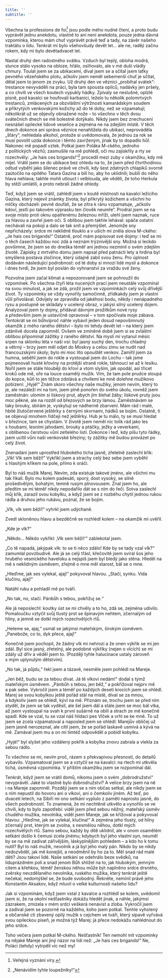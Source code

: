 ```yaml
---
title: ''
subtitle: ''
---
```


Všechna ta professions de foi[^1] jsou podle mého nudné čtení, a proto budu vyprávět jednu anekdotu, vlastně to ani není anekdota, pouze jedna dávná vzpomínka, kterou mám chuť vyprávět právě teď a tady, na závěr našeho traktátu o lidu. Tenkrát mi bylo všehovšudy devět let… ale ne, raději začnu rokem, kdy mi bylo devětadvacet let.

Nastal druhý den radostného svátku. Vzduch byl teplý, obloha modrá, slunce stálo vysoko na obloze, hřálo, oslňovalo, ale v mé duši vládly chmury. Toulal jsem se za ubikacemi, díval jsem se a sčítal jsem laťky pevného vězeňského plotu, ačkoliv jsem neměl sebemenší chuť je sčítat, dělal jsem to jenom ze zvyku. Už druhý den ve věznici „probíhal svátek“: trestance nevyváděli na práci, byla tam spousta opilců, nadávky jen pršely, a co chvíli ve všech koutech vypukly hádky. Zpívaly se neslušné, oplzlé písně, pod kavalci se houfovali karbaníci, leželo tu několik polomrtvých trestanců, zmlácených za obzvláštní výtržnosti kamarádským soudem a přikrytých venkovskými kožichy až do té doby, než se vzpamatují; několikrát už se objevily obnažené nože – to všechno v těch dvou svátečních dnech se mě bolestně dotýkalo. Nikdy jsem bez znechucení nesnášel opilecké lidové veselice a zejména ne na zdejším místě. V těch dnech dokonce ani správa věznice nenahlížela do ubikací, neprováděla „šťáry“, nehledala alkohol, protože si uvědomovala, že jednou za rok se musí povolit uzda dokonce i těmto zavrženým, jinak by to dopadlo hůř. Nakonec mě popadl vztek. Potkal jsem Poláka M-ckého, jednoho z politických vězňů; zasmušile na mě pohlédl, oči mu zajiskřily a rty se rozechvěly: „Je hais ces brigands!“[^2] procedil mezi zuby v okamžiku, kdy mě míjel. Vrátil jsem se do ubikace bez ohledu na to, že jsem před čtvrthodinou odtud vyběhl jako šílenec právě ve chvíli, kdy šest zdatných chlapíků svorně zaútočilo na opilého Tatara Gazina a bili ho, aby ho uklidnili; bušili do něho hlava nehlava; takhle mohli utlouct i velblouda, ale věděli, že toho Herkula by stěží umlátili, a proto nebrali žádné ohledy.

Teď, když jsem se vrátil, zahlédl jsem v koutě místnosti na kavalci ležícího Gazina, který nejevil známky života; byl přikrytý kožichem a všichni ho mlčky obcházeli: pevně doufali, že se zítra k ránu vzpamatuje, „ačkoliv kdoví, jestli po takovém výprasku ten člověk neumře“. Prodral jsem se na svoje místo proti oknu opatřenému železnou mříží, ulehl jsem naznak, ruce za hlavou a zavřel jsem oči. S oblibou jsem takhle lehával: spáče ostatní nechávali na pokoji a dalo se tak snít a přemýšlet. Jenomže sny nepřicházely: srdce mi neklidně tlouklo a v uších mi zněla slova M-ckého: „Je hais ces brigands!“ Ostatně, proč mám popisovat své dojmy: i teď se mi o těch časech každou noc zdá a neznám trýznivější sny. Možná si leckdo povšimne, že jsem se do dneška téměř ani jednou nezmínil o svém zdejším životě. Zápisky z mrtvého domu jsem napsal před patnácti lety a hrdina byl smyšlená postava zločince, který údajně zabil svou ženu. Pro úplnost dodávám následující podrobnost: od té doby si mnozí lidé myslí a dokonce i dnes tvrdí, že jsem byl poslán do vyhnanství za vraždu své ženy.

Pozvolna jsem začal klímat a nepozorovaně jsem se pohroužil do vzpomínek. Po všechna čtyři léta nucených prací jsem neustále vzpomínal na svou minulost, a jak se zdá, prožil jsem ve vzpomínkách celý svůj dřívější život. Ty vzpomínky se vždy vynořily samočinně, zřídkakdy jsem je vlastní vůlí přivolával. Odvíjely se zpravidla od jakéhosi bodu, někdy i nenápadného rysu a postupně se skládaly v ucelený obraz, v jakýsi silný ucelený dojem. Analyzoval jsem ty dojmy, přidával dávným prožitkům nové rysy a především jsem je ustavičně opravoval – v tom spočívala moje zábava. Tentokrát se mi bůhvíproč náhle vybavil jeden dosud nepovšimnutý okamžik z mého raného dětství – bylo mi tehdy devět let – na který jsem zdánlivě docela zapomněl. Ovšem ve zmíněné době jsem si se zvláštní oblibou připomínal zážitky z raného dětství. Na mysli mi vytanul měsíc srpen na sklonku léta v naší vsi: byl jasný suchý den, trochu chladný a větrný – brzy jsem měl odjet do Moskvy a celou zimu se nudit nad francouzskými úkoly; bylo mi moc líto opouštět venkov. Zamířil jsem za humna, seběhl jsem do rokle a vystoupal jsem do Lochu – tak jsme pojmenovali husté křoviny na protější straně rokle, táhnoucí se až k lesíku. Nořil jsem se stále hlouběji do křoví a vtom slyším, jak opodál, asi třicet kroků ode mě, oře na louce osamělý mužik. Vím, že tam pole prudce stoupá do kopce, kůň to jen těžce zdolává a chvílemi ke mně dolehne mužikovo pobízení: „Hyjé!“ Znám skoro všechny naše mužiky, jenom nevím, který to je, ale nezáleží mi na tom, jsem plně ponořen do svého úkolu, rovněž jsem zaměstnán: ulomím si lískový prut, abych jím šlehal žáby; lískové pruty jsou moc pěkné, ale na rozdíl od březových se brzy lámou. Zaměstnávám se taky brouky, sbírám je, vyskytují se nádherně zbarvení. Mám rád i malé, hbité žlutočervené ještěrky s černými skvrnami, hádků se bojím. Ostatně, ti se objevují mnohem řidčeji než ještěrky. Hub je tu málo, ty se musí hledat v březince, tam se chystám. V životě jsem neměl nic tolik rád jako les s houbami, lesními jahodami, brouky a ptáčky, ježky a veverkami, s oblíbenou čerstvou vůní zetlelého listí. Dokonce i teď, kdy píšu tyto řádky, jsem ucítil vůni naší venkovské březiny; ty zážitky mě budou provázet po celý život.

Znenadání jsem uprostřed hlubokého ticha jasně, zřetelně zaslechl křik: „Vlk! Vlk sem běží!“ Vykřikl jsem a strachy celý bez sebe jsem vyběhl s hlasitým křikem na pole, přímo k oráči.

Byl to náš mužik Marej. Nevím, zda existuje takové jméno, ale všichni mu tak říkali. Bylo mu kolem padesáti, sporý, dost vysoký, se silně prošedivělým, bohatým, temně rusým plnovousem. Znal jsem ho, ale předtím se mi téměř nikdy nepodařilo dát se s ním do řeči. Sotva zaslechl můj křik, zarazil svou kobylku, a když jsem se z rozběhu chytil jednou rukou rádla a druhou jeho rukávu, poznal, že se bojím.

„Vlk, vlk sem běží!“ vyhrkl jsem udýchaně.

Zvedl skloněnou hlavu a bezděčně se rozhlédl kolem – na okamžik mi uvěřil.

„Kde je vlk?“

„Někdo… Někdo vykřikl: ‚Vlk sem běží!‘“ zablekotal jsem.

„Co tě napadá, jakýpak vlk: to se ti něco zdálo! Kde by se tady vzal vlk?“ zamumlal povzbudivě. Ale já se celý třásl, křečovitě jsem svíral šos jeho hrubého vesnického haveloku a nejspíš jsem byl bledý jako stěna. Hleděl na mě s neklidným úsměvem, zřejmě o mne měl starost, bál se o mne.

„Hleďme, jak ses vylekal, ajaj!“ pokyvoval hlavou. „Stačí, synku. Vida klučinu, ajaj!“

Natáhl ruku a pohladil mě po tváři.

„No tak, no, stačí. Pánbůh s tebou, pokřižuj se.“

Ale já neposlechl: koutky úst se mi chvěly a to ho, zdá se, zejména udivilo. Pomaloučku vztyčil svůj tlustý prst se špinavým nehtem, zčernalým od hlíny, a jemně se dotkl mých rozechvělých rtů.

„Heleme se, ajaj,“ usmál se jakýmsi mateřským, širokým úsměvem. „Panebože, co to, dyk přece, ajaj!“

Konečně jsem pochopil, že žádný vlk mi nehrozí a že onen výkřik se mi jen zdál. Byl sice jasný, zřetelný, ale podobné výkřiky (nejen o vlcích) se mi zdály už dřív a věděl jsem to. (Později tyhle halucinace ustaly zároveň s mým uplynulým dětstvím).

„No tak, já půjdu,“ řekl jsem a tázavě, nesměle jsem pohlédl na Mareje.

„Jen běž, budu se za tebou dívat. Já tě vlkovi nedám!“ dodal s týmž mateřským úsměvem. „Pánbůh s tebou, jen běž,“ a pokřižoval nejprv mě a pak sebe. Vykročil jsem a téměř po každých deseti krocích jsem se ohlédl. Marej se svou kobylkou ještě pořád stál na místě, díval se za mnou, a kdykoliv jsem se ohlédl, kývl na mě. Přiznám se, trochu jsem se před ním styděl, že jsem se tak vyděsil, ale šel jsem dál a stále jsem se moc bál vlka, až jsem vystoupal na svah k první sušárně na obilí a strach ze mě konečně spadl. Kde se vzal, tu se vzal náš hlídací pes Vlček a vrhl se ke mně. To už jsem se zcela vzpamatoval a naposled jsem se ohlédl: Marejův obličej už jsem jasně nerozeznal, ale cítil jsem, že se pořád laskavě usmívá a kývá na mě. Zamával jsem mu a on mi tímtéž odpověděl a pobídl kobylku.

„Hyjé!“ byl slyšet jeho vzdálený pokřik a kobylka znovu zabrala a vlekla za sebou rádlo.

To všechno se mi, nevím proč, rázem s překvapivou přesností, do detailů vybavilo. Vzpamatoval jsem se a vztyčil se na kavalci: na rtech mi utkvěla tichá, úsměvná vzpomínka. V příštím okamžiku jsem se rozpomínal dál.

Tenkrát, když jsem se vrátil domů, nikomu jsem o svém „dobrodružství“ nevyprávěl. Jaké to vlastně bylo dobrodružství? A velice brzy jsem na ně i na Mareje zapomněl. Později jsem se s ním občas setkal, ale nikdy jsem se s ním nepustil do hovoru ani o vlkovi, ani o čemkoliv jiném. Až teď, po dvaceti letech, na Sibiři mi ono setkání vyplulo z paměti naprosto jasně, do všech podrobností. To znamená, že mi nechtěně utkvělo a vynořilo se ve chvíli, kdy to bylo zapotřebí: viděl jsem před sebou něžný, mateřský úsměv chudého mužika, nevolníka, viděl jsem Mareje, jak se křižoval a pokyvoval hlavou: „Hleďme, jak se vylekal, klučina!“ A zejména jeho tlustý, od hlíny zčernalý prst, kterým se zvolna, s nesmělou něhou, dotkl mých rozechvělých rtů. Samo sebou, každý by dítě uklidnil, ale v onom osamělém setkání došlo k čemusi zcela jinému; kdybych byl jeho vlastní syn, neuměl by se na mě zadívat zářivějším, láskyplnějším pohledem – a kdo ho k tomu nutil? Byl to náš mužik, nevolník a já byl jeho malý pán. Nikdo by se nikdy nedozvěděl, jak mě konejšil, a neodměnil by ho za to. Měl snad rád malé děti? Jsou takoví lidé. Naše setkání se odehrálo beze svědků, na liduprázdném poli a snad jenom Bůh shlížel na to, jak hlubokým, jemným citem a křehkou, téměř ženskou něhou může být naplněno srdce drsného, zvěrsky nevzdělaného nevolníka, ruského mužika, který tenkrát ještě nečekal, nedomýšlel se, že bude svobodný. Řekněte, nemínil právě jeho Konstantin Aksakov, když mluvil o velké kulturnosti našeho lidu?

Jak si vzpomínám, když jsem vstal z kavalce a rozhlédl se kolem, uvědomil jsem si, že na okolní nešťastníky dokážu hledět jinak, a náhle, jakýmsi zázrakem, zmizela v mém srdci veškerá nenávist a zloba. Vykročil jsem a zadíval jsem se pozorně na každého, koho jsem potkal. Tenhle vyholený a občanské cti zbavený opilý mužik s cejchem ve tváři, který sípavě vyřvává svou opileckou píseň, je možná týž Marej: já přece nedokážu nahlédnout do jeho srdce.

Toho večera jsem potkal M-ckého. Nešťastník! Ten nemohl mít vzpomínky na nějaké Mareje ani jiný názor na lidi než: „Je hais ces brigands!“ Ne, Poláci (tehdy) vytrpěli víc než my!

[^1]: Veřejná vyznání víry.

[^2]: „Nenávidím tyhle loupežníky!“
